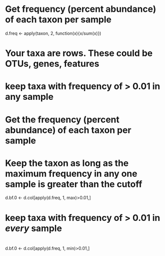 
# Get frequency (percent abundance) of each taxon per sample
d.freq <- apply(taxon, 2, function(x){x/sum(x)}) 

# Your taxa are rows. These could be OTUs, genes, features

# keep taxa with frequency of > 0.01 in any sample
#   Get the frequency (percent abundance) of each taxon per sample
#   Keep the taxon as long as the maximum frequency in any one sample is greater than the cutoff
d.bf.0 <- d.col[apply(d.freq, 1, max)>0.01,] 

# keep taxa with frequency of > 0.01 in *every* sample
#   
d.bf.0 <- d.col[apply(d.freq, 1, min)>0.01,] 
